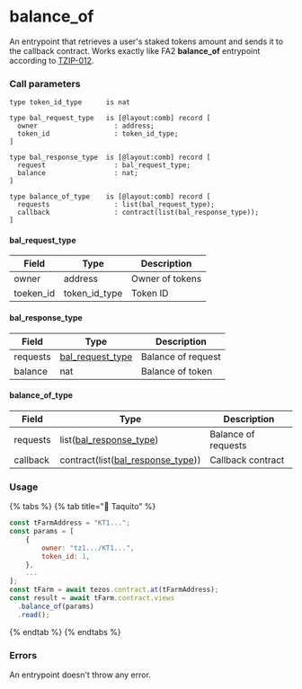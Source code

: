 # balance\_of

An entrypoint that retrieves a user's staked tokens amount and sends it to the callback contract. Works exactly like FA2 **balance\_of** entrypoint according to [TZIP-012](https://gitlab.com/tezos/tzip/-/blob/master/proposals/tzip-12/tzip-12.md).

### Call parameters

```pascaligo
type token_id_type      is nat

type bal_request_type   is [@layout:comb] record [
  owner                   : address;
  token_id                : token_id_type;
]

type bal_response_type  is [@layout:comb] record [
  request                 : bal_request_type;
  balance                 : nat;
]

type balance_of_type    is [@layout:comb] record [
  requests                : list(bal_request_type);
  callback                : contract(list(bal_response_type));
]
```

#### bal\_request\_type

| Field      | Type            | Description     |
| ---------- | --------------- | --------------- |
| owner      | address         | Owner of tokens |
| toeken\_id | token\_id\_type | Token ID        |

#### bal\_response\_type

| Field    | Type                                                    | Description        |
| -------- | ------------------------------------------------------- | ------------------ |
| requests | [bal\_request\_type](balance\_of.md#bal\_request\_type) | Balance of request |
| balance  | nat                                                     | Balance of token   |

#### balance\_of\_type

| Field    | Type                                                                      | Description         |
| -------- | ------------------------------------------------------------------------- | ------------------- |
| requests | list([bal\_response\_type](balance\_of.md#bal\_response\_type))           | Balance of requests |
| callback | contract(list([bal\_response\_type](balance\_of.md#bal\_response\_type))) | Callback contract   |

### Usage

{% tabs %}
{% tab title="🌮 Taquito" %}
```javascript
const tFarmAddress = "KT1...";
const params = [
    {
        owner: "tz1.../KT1...",
        token_id: 1,
    },
    ...
];
const tFarm = await tezos.contract.at(tFarmAddress);
const result = await tFarm.contract.views
  .balance_of(params)
  .read();
```
{% endtab %}
{% endtabs %}

### Errors

An entrypoint doesn't throw any error.
